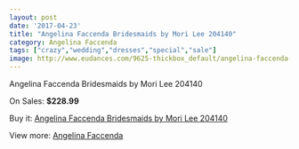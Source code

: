 ```yaml
---
layout: post
date: '2017-04-23'
title: "Angelina Faccenda Bridesmaids by Mori Lee 204140"
category: Angelina Faccenda
tags: ["crazy","wedding","dresses","special","sale"]
image: http://www.eudances.com/9625-thickbox_default/angelina-faccenda-bridesmaids-by-mori-lee-204140.jpg
---
```

Angelina Faccenda Bridesmaids by Mori Lee 204140

On Sales: **$228.99**
<a href="https://www.eudances.com/en/angelina-faccenda/3175-angelina-faccenda-bridesmaids-by-mori-lee-204140.html"><amp-img layout="responsive" width="600" height="600" src="//www.eudances.com/9625-thickbox_default/angelina-faccenda-bridesmaids-by-mori-lee-204140.jpg" alt="Angelina Faccenda Bridesmaids by Mori Lee 204140 0" /></a>
<a href="https://www.eudances.com/en/angelina-faccenda/3175-angelina-faccenda-bridesmaids-by-mori-lee-204140.html"><amp-img layout="responsive" width="600" height="600" src="//www.eudances.com/9628-thickbox_default/angelina-faccenda-bridesmaids-by-mori-lee-204140.jpg" alt="Angelina Faccenda Bridesmaids by Mori Lee 204140 1" /></a>
<a href="https://www.eudances.com/en/angelina-faccenda/3175-angelina-faccenda-bridesmaids-by-mori-lee-204140.html"><amp-img layout="responsive" width="600" height="600" src="//www.eudances.com/9627-thickbox_default/angelina-faccenda-bridesmaids-by-mori-lee-204140.jpg" alt="Angelina Faccenda Bridesmaids by Mori Lee 204140 2" /></a>
<a href="https://www.eudances.com/en/angelina-faccenda/3175-angelina-faccenda-bridesmaids-by-mori-lee-204140.html"><amp-img layout="responsive" width="600" height="600" src="//www.eudances.com/9626-thickbox_default/angelina-faccenda-bridesmaids-by-mori-lee-204140.jpg" alt="Angelina Faccenda Bridesmaids by Mori Lee 204140 3" /></a>

Buy it: [Angelina Faccenda Bridesmaids by Mori Lee 204140](https://www.eudances.com/en/angelina-faccenda/3175-angelina-faccenda-bridesmaids-by-mori-lee-204140.html "Angelina Faccenda Bridesmaids by Mori Lee 204140")

View more: [Angelina Faccenda](https://www.eudances.com/en/55-angelina-faccenda "Angelina Faccenda")